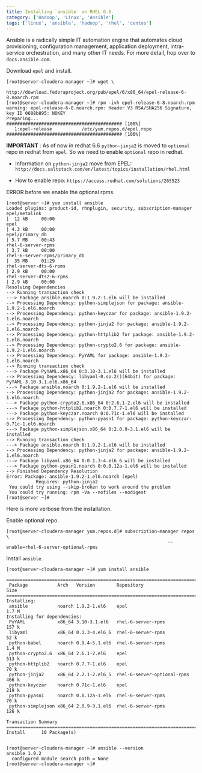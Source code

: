 ```yaml
---
title: Installing `ansible` on RHEL 6.6.
category: ['Hadoop', 'Linux', 'Ansible']
tags: ['linux', 'ansible', 'hadoop', 'rhel', 'centos']
---
```


Ansible is a radically simple IT automation engine that automates cloud provisioning, configuration management, application deployment, intra-service orchestration, and many other IT needs. For more detail, hop over to `docs.ansible.com`.

Download `epel` and install.

	[root@server-cloudera-manager ~]# wget \
                    http://download.fedoraproject.org/pub/epel/6/x86_64/epel-release-6-8.noarch.rpm
	[root@server-cloudera-manager ~]# rpm -ivh epel-release-6-8.noarch.rpm
	warning: epel-release-6-8.noarch.rpm: Header V3 RSA/SHA256 Signature, key ID 0608b895: NOKEY
	Preparing...                ########################################### [100%]
	   1:epel-release           /etc/yum.repos.d/epel.repo
	########################################### [100%]

**IMPORTANT** : As of now in redhat 6.6 `python-jinja2` is moved to `optional` repo in redhat from `epel`. So we need to enable `optional` repo in redhat.

* Information on `python-jinja2` move from EPEL: `http://docs.saltstack.com/en/latest/topics/installation/rhel.html` 

* How to enable repo: `https://access.redhat.com/solutions/265523`

ERROR before we enable the optional rpms.

    [root@server ~]# yum install ansible
    Loaded plugins: product-id, rhnplugin, security, subscription-manager
    epel/metalink                                                                 |  12 kB     00:00
    epel                                                                          | 4.3 kB     00:00
    epel/primary_db                                                               | 5.7 MB     00:43
    rhel-6-server-rpms                                                            | 3.7 kB     00:00
    rhel-6-server-rpms/primary_db                                                 |  35 MB     01:29
    rhel-server-dts-6-rpms                                                        | 2.9 kB     00:00
    rhel-server-dts2-6-rpms                                                       | 2.9 kB     00:00
    Resolving Dependencies
    --> Running transaction check
    ---> Package ansible.noarch 0:1.9.2-1.el6 will be installed
    --> Processing Dependency: python-simplejson for package: ansible-1.9.2-1.el6.noarch
    --> Processing Dependency: python-keyczar for package: ansible-1.9.2-1.el6.noarch
    --> Processing Dependency: python-jinja2 for package: ansible-1.9.2-1.el6.noarch
    --> Processing Dependency: python-httplib2 for package: ansible-1.9.2-1.el6.noarch
    --> Processing Dependency: python-crypto2.6 for package: ansible-1.9.2-1.el6.noarch
    --> Processing Dependency: PyYAML for package: ansible-1.9.2-1.el6.noarch
    --> Running transaction check
    ---> Package PyYAML.x86_64 0:3.10-3.1.el6 will be installed
    --> Processing Dependency: libyaml-0.so.2()(64bit) for package: PyYAML-3.10-3.1.el6.x86_64
    ---> Package ansible.noarch 0:1.9.2-1.el6 will be installed
    --> Processing Dependency: python-jinja2 for package: ansible-1.9.2-1.el6.noarch
    ---> Package python-crypto2.6.x86_64 0:2.6.1-2.el6 will be installed
    ---> Package python-httplib2.noarch 0:0.7.7-1.el6 will be installed
    ---> Package python-keyczar.noarch 0:0.71c-1.el6 will be installed
    --> Processing Dependency: python-pyasn1 for package: python-keyczar-0.71c-1.el6.noarch
    ---> Package python-simplejson.x86_64 0:2.0.9-3.1.el6 will be installed
    --> Running transaction check
    ---> Package ansible.noarch 0:1.9.2-1.el6 will be installed
    --> Processing Dependency: python-jinja2 for package: ansible-1.9.2-1.el6.noarch
    ---> Package libyaml.x86_64 0:0.1.3-4.el6_6 will be installed
    ---> Package python-pyasn1.noarch 0:0.0.12a-1.el6 will be installed
    --> Finished Dependency Resolution
    Error: Package: ansible-1.9.2-1.el6.noarch (epel)
               Requires: python-jinja2
     You could try using --skip-broken to work around the problem
     You could try running: rpm -Va --nofiles --nodigest
    [root@server ~]#



Here is more verbose from the installation. 
 
Enable optional repo.

	[root@server-cloudera-manager yum.repos.d]# subscription-manager repos \
                                                                --enable=rhel-6-server-optional-rpms

Install `ansible`.

	[root@server-cloudera-manager ~]# yum install ansible
	
	===========================================================================
	 Package           Arch   Version        Repository                   Size
	===========================================================================
	Installing:
	 ansible           noarch 1.9.2-1.el6    epel                        1.7 M
	Installing for dependencies:
	 PyYAML            x86_64 3.10-3.1.el6   rhel-6-server-rpms          157 k
	 libyaml           x86_64 0.1.3-4.el6_6  rhel-6-server-rpms           52 k
	 python-babel      noarch 0.9.4-5.1.el6  rhel-6-server-rpms          1.4 M
	 python-crypto2.6  x86_64 2.6.1-2.el6    epel                        513 k
	 python-httplib2   noarch 0.7.7-1.el6    epel                         70 k
	 python-jinja2     x86_64 2.2.1-2.el6_5  rhel-6-server-optional-rpms 466 k
	 python-keyczar    noarch 0.71c-1.el6    epel                        219 k
	 python-pyasn1     noarch 0.0.12a-1.el6  rhel-6-server-rpms           70 k
	 python-simplejson x86_64 2.0.9-3.1.el6  rhel-6-server-rpms          126 k

	Transaction Summary
	===========================================================================
	Install      10 Package(s)

	
	[root@server-cloudera-manager ~]# ansible --version
	ansible 1.9.2
	  configured module search path = None
	[root@server-cloudera-manager ~]#
